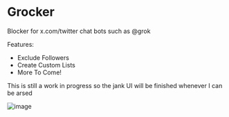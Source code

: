 # Grocker
Blocker for x.com/twitter chat bots such as @grok

Features:
- Exclude Followers
- Create Custom Lists
- More To Come!

This is still a work in progress so the jank UI will be finished whenever I can be arsed

![image](https://github.com/user-attachments/assets/bb0a5b45-e9a0-4b14-8bd1-c17ed6db32a1)
